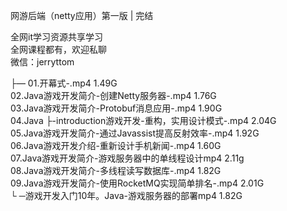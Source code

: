 网游后端（netty应用）第一版 | 完结

全网it学习资源共享学习<br>全网课程都有，欢迎私聊<br>微信：jerryttom<br>

├— 01.开幕式-.mp4 1.49G<br> 02.Java游戏开发简介-创建Netty服务器-.mp4 1.76G<br> 03.Java游戏开发简介-Protobuf消息应用-.mp4 1.90G<br> 04.Java ├-introduction游戏开发-重构，实用设计模式-.mp4 2.04G<br> 05.Java游戏开发简介-通过Javassist提高反射效率-.mp4 1.92G<br> 06.Java游戏开发介绍-重新设计手机新闻-.mp4 1.60G<br> 07.Java游戏开发简介-游戏服务器中的单线程设计mp4 2.11g<br> 08.Java游戏开发简介-多线程读写数据库-.mp4 1.82G<br> 09.Java游戏开发简介-使用RocketMQ实现简单排名-.mp4 2.01G<br> └ ─游戏开发入门10年。Java-游戏服务器的部署mp4 1.82G
